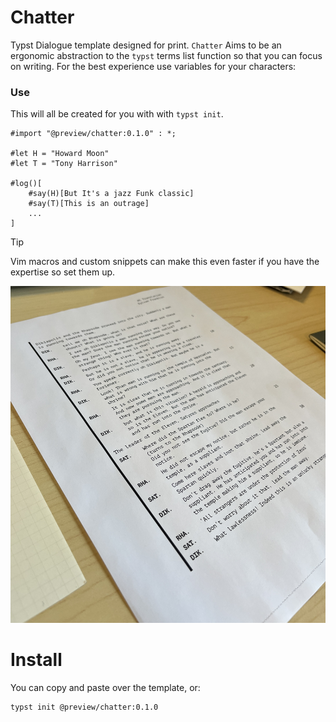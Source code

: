 # Chatter
Typst Dialogue template designed for print. `Chatter` Aims to be an ergonomic
abstraction to the `typst` terms list function so that you can focus on
writing. For the best experience use variables for your characters: 

### Use 
This will all be created for you with with `typst init`. 
```typ
#import "@preview/chatter:0.1.0" : *; 

#let H = "Howard Moon"
#let T = "Tony Harrison"

#log()[
    #say(H)[But It's a jazz Funk classic]
    #say(T)[This is an outrage]
    ...
]
```

> [!TIP]
> Vim macros and custom snippets can make this even faster if you have the
> expertise so set them up. 

![](thumbnail.jpg)

# Install
You can copy and paste over the template, or: 
```sh
typst init @preview/chatter:0.1.0
```
